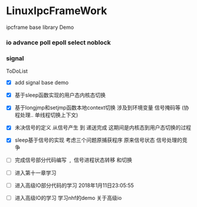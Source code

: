 # LinuxIpcFrameWork
ipcframe base library  Demo
### io advance poll epoll select noblock

### signal
 

ToDoList

- [x] add signal base demo  
- [x] 基于sleep函数实现的用户态内核态切换  
- [x] 基于longjmp和setjmp函数本地context切换  涉及到环境变量  信号掩码等 (协程处理.. 单线程切换上下文)
- [x] 未决信号的定义   从信号产生  到   递送完成   这期间是内核态到用户态切换的过程
- [x] sleep基于信号的实现 考虑三个问题原捕获程序  原来信号状态  信号处理的竞争  
- [ ] 完成信号部分代码编写  ,  信号进程状态转移 和切换  
- [ ] 进入第十一章学习
- [ ] 进入高级IO部分代码的学习 2018年1月11日23:05:55
 
 - [ ] 进入高级IO的学习  学习nhf的demo  关于高级io
